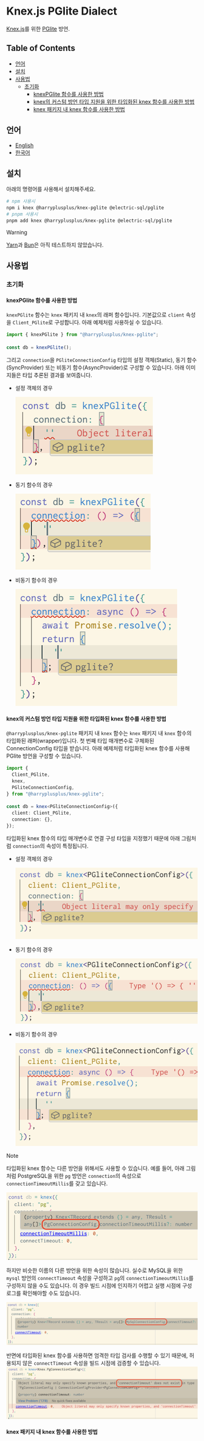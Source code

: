 # Knex.js PGlite Dialect

[Knex.js](https://knexjs.org/)를 위한 [PGlite](https://pglite.dev/) 방언.

## Table of Contents

<!-- toc -->

- [언어](#%EC%96%B8%EC%96%B4)
- [설치](#%EC%84%A4%EC%B9%98)
- [사용법](#%EC%82%AC%EC%9A%A9%EB%B2%95)
  - [초기화](#%EC%B4%88%EA%B8%B0%ED%99%94)
    - [knexPGlite 함수를 사용한 방법](#knexpglite-%ED%95%A8%EC%88%98%EB%A5%BC-%EC%82%AC%EC%9A%A9%ED%95%9C-%EB%B0%A9%EB%B2%95)
    - [knex의 커스텀 방언 타입 지원을 위한 타입화된 knex 함수를 사용한 방법](#knex%EC%9D%98-%EC%BB%A4%EC%8A%A4%ED%85%80-%EB%B0%A9%EC%96%B8-%ED%83%80%EC%9E%85-%EC%A7%80%EC%9B%90%EC%9D%84-%EC%9C%84%ED%95%9C-%ED%83%80%EC%9E%85%ED%99%94%EB%90%9C-knex-%ED%95%A8%EC%88%98%EB%A5%BC-%EC%82%AC%EC%9A%A9%ED%95%9C-%EB%B0%A9%EB%B2%95)
    - [knex 패키지 내 knex 함수를 사용한 방법](#knex-%ED%8C%A8%ED%82%A4%EC%A7%80-%EB%82%B4-knex-%ED%95%A8%EC%88%98%EB%A5%BC-%EC%82%AC%EC%9A%A9%ED%95%9C-%EB%B0%A9%EB%B2%95)

<!-- tocstop -->

## 언어

- [English](/README.md)
- [한국어](/README.ko.md)

## 설치

아래의 명령어를 사용해서 설치해주세요.

```sh
# npm 사용시
npm i knex @harryplusplus/knex-pglite @electric-sql/pglite
# pnpm 사용시
pnpm add knex @harryplusplus/knex-pglite @electric-sql/pglite
```

> [!WARNING]
> [Yarn](https://yarnpkg.com/)과 [Bun](https://bun.com/)은 아직 테스트하지 않았습니다.

## 사용법

### 초기화

#### knexPGlite 함수를 사용한 방법

`knexPGlite` 함수는 `knex` 패키지 내 `knex`의 래퍼 함수입니다.
기본값으로 `client` 속성을 `Client_PGlite`로 구성합니다. 아래 예제처럼 사용하실 수 있습니다.

```typescript
import { knexPGlite } from "@harryplusplus/knex-pglite";

const db = knexPGlite();
```

그리고 `connection`을 `PGliteConnectionConfig` 타입의 설정 객체(Static), 동기 함수(SyncProvider) 또는 비동기 함수(AsyncProvider)로 구성할 수 있습니다. 아래 이미지들은 타입 추론된 결과를 보여줍니다.

- 설정 객체의 경우

  ![knex-pglite-static](/images/knex-pglite-static.png)

- 동기 함수의 경우

  ![knex-pglite-sync](/images/knex-pglite-sync.png)

- 비동기 함수의 경우

  ![knex-pglite-async](/images/knex-pglite-async.png)

#### knex의 커스텀 방언 타입 지원을 위한 타입화된 knex 함수를 사용한 방법

`@harryplusplus/knex-pglite` 패키지 내 `knex` 함수는 `knex` 패키지 내 `knex` 함수의 타입화된 래퍼(wrapper)입니다.
첫 번째 타입 매개변수로 구체화된 ConnectionConfig 타입을 받습니다. 아래 예제처럼 타입화된 knex 함수를 사용해 PGlite 방언을 구성할 수 있습니다.

```typescript
import {
  Client_PGlite,
  knex,
  PGliteConnectionConfig,
} from "@harryplusplus/knex-pglite";

const db = knex<PGliteConnectionConfig>({
  client: Client_PGlite,
  connection: {},
});
```

타입화된 knex 함수의 타입 매개변수로 연결 구성 타입을 지정했기 때문에 아래 그림처럼 `connection`의 속성이 특정됩니다.

- 설정 객체의 경우

  ![typed-knex-static](/images/typed-knex-static.png)

- 동기 함수의 경우

  ![typed-knex-sync](/images/typed-knex-sync.png)

- 비동기 함수의 경우

  ![typed-knex-async](/images/typed-knex-async.png)

> [!NOTE]
> 타입화된 knex 함수는 다른 방언을 위해서도 사용할 수 있습니다.
> 예를 들어, 아래 그림처럼 PostgreSQL을 위한 `pg` 방언은 `connection`의 속성으로 `connectionTimeoutMillis`를 갖고 있습니다.
>
> ![knex-untyped-valid](/images/knex-untyped-valid.png)
>
> 하지만 비슷한 이름의 다른 방언을 위한 속성이 많습니다. 실수로 MySQL을 위한 `mysql` 방언의 `connectTimeout` 속성을 구성하고 `pg`의 `connectionTimeoutMillis`를 구성하지 않을 수도 있습니다. 이 경우 빌드 시점에 인지하기 어렵고 실행 시점에 구성 로그를 확인해야할 수도 있습니다.
>
> ![knex-untyped-invalid](/images/knex-untyped-invalid.png)
>
> 반면에 타입화된 knex 함수를 사용하면 엄격한 타입 검사를 수행할 수 있기 때문에, 허용되지 않은 `connectTimeout` 속성을 빌드 시점에 검증할 수 있습니다.
> ![typed-knex-invalid](/images/typed-knex-invalid.png)

#### knex 패키지 내 knex 함수를 사용한 방법

